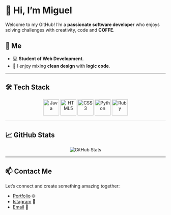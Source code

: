 # 👋 Hi, I’m Miguel

Welcome to my GitHub! I’m a **passionate software developer** who enjoys solving challenges with creativity, code and **COFFE**.

## 🚀 Me

- 💻 **Student of Web Development**.
- 🎨 I enjoy mixing **clean design** with **logic code**.

---

## 🛠️ Tech Stack


<p align="center">
  <img src="https://cdn.jsdelivr.net/gh/devicons/devicon/icons/java/java-original.svg" alt="Java" width="50" height="50"/>
  <img src="https://cdn.jsdelivr.net/gh/devicons/devicon/icons/html5/html5-original.svg" alt="HTML5" width="50" height="50"/>
  <img src="https://cdn.jsdelivr.net/gh/devicons/devicon/icons/css3/css3-original.svg" alt="CSS3" width="50" height="50"/>
  <img src="https://cdn.jsdelivr.net/gh/devicons/devicon/icons/python/python-original.svg" alt="Python" width="50" height="50"/>
  <img src="https://cdn.jsdelivr.net/gh/devicons/devicon/icons/ruby/ruby-original.svg" alt="Ruby" width="50" height="50"/>
</p>

---

## 📈 GitHub Stats

<p align="center">
  <img src="https://github-readme-stats.vercel.app/api?username=savamidev&show_icons=true&theme=radical" alt="GitHub Stats" />
</p>

---

## 📫 Contact Me

Let’s connect and create something amazing together:
- [Portfolio](https://github.com/savamidev) 🌐
- [Istagram](https://www.instagram.com/migueleeee/) 📸
- [Email](mailto:migue.626@gmail.com) 📧



<!-- Proudly created with GPRM ( https://gprm.itsvg.in ) -->
<!---
savamidev/savamidev is a ✨ special ✨ repository because its `README.md` (this file) appears on your GitHub profile.
You can click the Preview link to take a look at your changes.
--->
